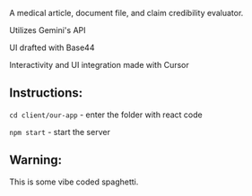 A medical article, document file, and claim credibility evaluator.

Utilizes Gemini's API

UI drafted with Base44

Interactivity and UI integration made with Cursor

## Instructions:
`cd client/our-app` - enter the folder with react code

`npm start` - start the server


## Warning: 
This is some vibe coded spaghetti.